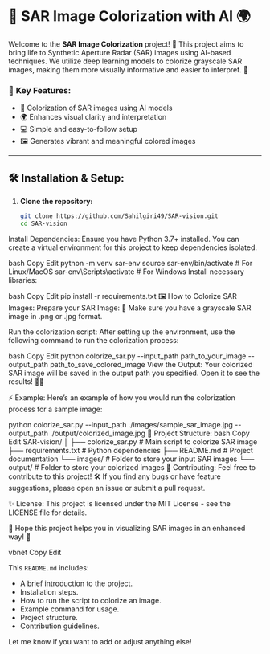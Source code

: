 # 🌈 **SAR Image Colorization with AI** 🌍

Welcome to the **SAR Image Colorization** project! 🎨 This project aims to bring life to Synthetic Aperture Radar (SAR) images using AI-based techniques. We utilize deep learning models to colorize grayscale SAR images, making them more visually informative and easier to interpret. 🚀

### 🚀 **Key Features**:
- 🎨 Colorization of SAR images using AI models
- 🌍 Enhances visual clarity and interpretation
- 💻 Simple and easy-to-follow setup
- 🖼️ Generates vibrant and meaningful colored images

---

## 🛠️ **Installation & Setup**:

1. **Clone the repository:**
   ```bash
   git clone https://github.com/Sahilgiri49/SAR-vision.git
   cd SAR-vision
Install Dependencies: Ensure you have Python 3.7+ installed. You can create a virtual environment for this project to keep dependencies isolated.

bash
Copy
Edit
python -m venv sar-env
source sar-env/bin/activate  # For Linux/MacOS
sar-env\Scripts\activate     # For Windows
Install necessary libraries:

bash
Copy
Edit
pip install -r requirements.txt
🖼️ How to Colorize SAR Images:
Prepare your SAR Image: 📸
Make sure you have a grayscale SAR image in .png or .jpg format.

Run the colorization script:
After setting up the environment, use the following command to run the colorization process:

bash
Copy
Edit
python colorize_sar.py --input_path path_to_your_image --output_path path_to_save_colored_image
View the Output:
Your colorized SAR image will be saved in the output path you specified. Open it to see the results! 🎨👀

⚡ Example:
Here’s an example of how you would run the colorization process for a sample image:


python colorize_sar.py --input_path ./images/sample_sar_image.jpg --output_path ./output/colorized_image.jpg
📄 Project Structure:
bash
Copy
Edit
SAR-vision/
│
├── colorize_sar.py         # Main script to colorize SAR image
├── requirements.txt        # Python dependencies
├── README.md               # Project documentation
└── images/                 # Folder to store your input SAR images
└── output/                 # Folder to store your colorized images
📝 Contributing:
Feel free to contribute to this project! 🛠️
If you find any bugs or have feature suggestions, please open an issue or submit a pull request.

✨ License:
This project is licensed under the MIT License - see the LICENSE file for details.

🌟 Hope this project helps you in visualizing SAR images in an enhanced way! 🌟

vbnet
Copy
Edit

This `README.md` includes:
- A brief introduction to the project.
- Installation steps.
- How to run the script to colorize an image.
- Example command for usage.
- Project structure.
- Contribution guidelines.

Let me know if you want to add or adjust anything else!

